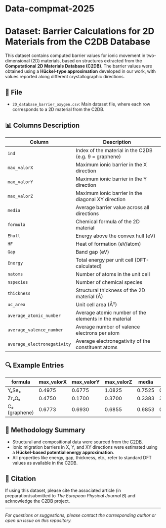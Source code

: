 # Data-compmat-2025
# Dataset: Barrier Calculations for 2D Materials from the C2DB Database

This dataset contains computed barrier values for ionic movement in two-dimensional (2D) materials, based on structures extracted from the **Computational 2D Materials Database (C2DB)**. The barrier values were obtained using a **Hückel-type approximation** developed in our work, with values reported along different crystallographic directions.

## 📁 File

- `2D_database_barrier_oxygen.csv`: Main dataset file, where each row corresponds to a 2D material from the C2DB.

## 📊 Columns Description

| Column | Description |
|--------|-------------|
| `ind` | Index of the material in the C2DB (e.g. 9 = graphene) |
| `max_valorX` | Maximum ionic barrier in the X direction |
| `max_valorY` | Maximum ionic barrier in the Y direction |
| `max_valorZ` | Maximum ionic barrier in the diagonal XY direction |
| `media` | Average barrier value across all directions |
| `formula` | Chemical formula of the 2D material |
| `Ehull` | Energy above the convex hull (eV) |
| `HF` | Heat of formation (eV/atom) |
| `Gap` | Band gap (eV) |
| `Energy` | Total energy per unit cell (DFT-calculated) |
| `natoms` | Number of atoms in the unit cell |
| `nspecies` | Number of chemical species |
| `thickness` | Structural thickness of the 2D material (Å) |
| `uc_area` | Unit cell area (Å²) |
| `average_atomic_number` | Average atomic number of the elements in the material |
| `average_valence_number` | Average number of valence electrons per atom |
| `average_electronegativity` | Average electronegativity of the constituent atoms |

## 🔍 Example Entries

| formula | max_valorX | max_valorY | max_valorZ | media | Gap | Energy |
|---------|-------------|-------------|------------|--------|------|--------|
| Y₂Se₆   | 0.4975      | 0.6775      | 1.0825     | 0.7525 | 0.0  | -40.015 |
| Zr₂O₆   | 0.4750      | 0.1700      | 0.3700     | 0.3383 | 3.586| -65.407 |
| C₂ (graphene) | 0.6773 | 0.6930      | 0.6855     | 0.6853 | 0.0  | -18.454 |

## 🧪 Methodology Summary

- Structural and compositional data were sourced from the [C2DB](https://cmr.fysik.dtu.dk/c2db/).
- Ionic migration barriers in X, Y, and XY directions were estimated using a **Hückel-based potential energy approximation**.
- All properties like energy, gap, thickness, etc., refer to standard DFT values as available in the C2DB.

## 📎 Citation

If using this dataset, please cite the associated article (in preparation/submitted to *The European Physical Journal B*) and acknowledge the C2DB project.

---

*For questions or suggestions, please contact the corresponding author or open an issue on this repository.*
